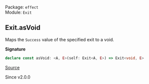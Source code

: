 Package: `effect`<br />
Module: `Exit`<br />

## Exit.asVoid

Maps the `Success` value of the specified exit to a void.

**Signature**

```ts
declare const asVoid: <A, E>(self: Exit<A, E>) => Exit<void, E>
```

[Source](https://github.com/Effect-TS/effect/tree/main/packages/effect/src/Exit.ts#L131)

Since v2.0.0